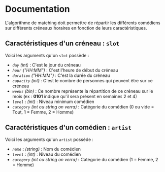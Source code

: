 # Documentation

L'algorithme de matching doit permettre de répartir les différents comédiens sur différents créneaux horaires en fonction de leurs caractéristiques.

## Caractéristiques d'un créneau : `slot`

Voici les arguments qu'un `slot` possède :

- *`day`* *(int)* : C'est le jour du créneau
- *`hour`* *("HH:MM")* : C'est l'heure de début du créneau
- *`duration`* *("HH:MM")* : C'est la durée du créneau
- *`capacity`* *(int)* : C'est le nombre de personnes qui peuvent être sur ce créneau
- *`weeks`* *(bin)* : Ce nombre représente la répartition de ce créneau sur le mois (ex : **0101** indique qu'il sera présent en semaines 2 et 4)
- *`level`* : *(int)* : Niveau minimum comédien
- *`category`* *(int ou string on verra)* : Catégorie du comédien (0 ou vide = Tout, 1 = Femme, 2 = Homme)

## Caractéristiques d'un comédien : `artist`

Voici les arguments qu'un `artist` possède :

- *`name`* : *(string)* : Nom du comédien
- *`level`* : *(int)* : Niveau du comédien
- *`category`* *(int ou string on verra)* : Catégorie du comédien (1 = Femme, 2 = Homme)
